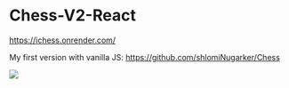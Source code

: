 ﻿# Chess-V2-React

https://ichess.onrender.com/

My first version with vanilla JS: https://github.com/shlomiNugarker/Chess

<image src="https://res.cloudinary.com/duajg3ah1/image/upload/v1668701783/myPortfolio/dg6pkn0oxvpgrtjn998y.png"><image/>
